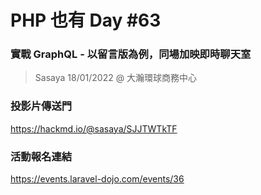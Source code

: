 # PHP 也有 Day #63

### 實戰 GraphQL - 以留言版為例，同場加映即時聊天室

> Sasaya 18/01/2022 @ 大瀚環球商務中心

### 投影片傳送門

<https://hackmd.io/@sasaya/SJJTWTkTF>

### 活動報名連結

<https://events.laravel-dojo.com/events/36>
